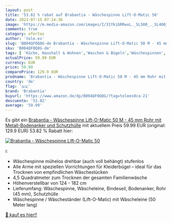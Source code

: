 ```yaml
---
layout: post
title: '53.82 % rabat auf Brabantia - Wäschespinne Lift-O-Matic 50'
date: 2021-07-15 07:14:36
image: 'https://m.media-amazon.com/images/I/31YkibRRwxL._SL500_._SL400_.jpg'
comments: true
category: ofertas
author: 'tole.es'
slug: 'B004QF0Q8G-de Brabantia - Wäschespinne Lift-O-Matic 50 M - 45 mm Rohr...'
sku: 'B004QF0Q8G-de'
tags: [ 'Küche, Haushalt & Wohnen','Waschen & Bügeln','Wäschespinnen','brabantia', ]
actualPrice: 59.99 EUR
currency: EUR
price: 59.99
comparePrice: 129.9 EUR
prodname: 'Brabantia - Wäschespinne Lift-O-Matic 50 M - 45 mm Rohr mit Metall-Bodenanker und Schutzhülle'
country: 'de'
flag: '🇩🇪'
brand: 'Brabantia'
buyurl: 'https://www.amazon.de/dp/B004QF0Q8G/?tag=tolees0ca-21'
descuento: '53.82'
average: '59.99'
---
```


Es gibt ein [Brabantia - Wäschespinne Lift-O-Matic 50 M - 45 mm Rohr mit Metall-Bodenanker und Schutzhülle](https://www.amazon.de/dp/B004QF0Q8G/?tag=tolees0ca-21) mit aktuellem Preis 59.99 EUR (original: 129.9 EUR) 53.82 % Rabatt hier:

[![Brabantia - Wäschespinne Lift-O-Matic 50](https://m.media-amazon.com/images/I/31YkibRRwxL._SL500_._SL400_.jpg)](https://www.amazon.de/dp/B004QF0Q8G/?tag=tolees0ca-21)

ℹ️:

- Wäschespinne mühelos drehbar (auch voll behängt) stufenlos
- Alle Arme mit speziellen Vorrichtungen für Kleiderbügel – ideal für das Trocknen von empfindlichen Wäschestücken
- 4,5 Quadratmeter zum Trocknen der gesamten Familienwäsche
- Höhenverstellbar von 124 - 182 cm
- Lieferumfang: Wäschespinne, Wäscheleine, Bindeseil, Bodenanker, Rohr (45 mm), Schutzhülle
- Wäschespinne / Wäscheständer (Lift-O-Matic) mit Wäscheleine (50 Meter lang)

[🛒 kauf es hier!!](https://www.amazon.de/dp/B004QF0Q8G/?tag=tolees0ca-21)
